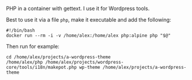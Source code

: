 PHP in a container with gettext. I use it for Wordpress tools.

Best to use it via a file `php`, make it executable and add the following:

```
#!/bin/bash
docker run --rm -i -v /home/alex:/home/alex php:alpine php "$@"
```

Then run for example:

```
cd /home/alex/projects/a-wordpress-theme
/home/alex/php /home/alex/projects/wordpress-core/tools/i18n/makepot.php wp-theme /home/alex/projects/a-wordpress-theme
```
